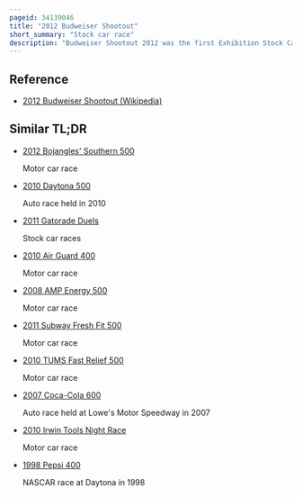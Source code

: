 ```yaml
---
pageid: 34139046
title: "2012 Budweiser Shootout"
short_summary: "Stock car race"
description: "Budweiser Shootout 2012 was the first Exhibition Stock Car Race of the Nascar Sprint Cup Series 2012. The 34th annual Budweiser Shootout was held on 18 february 2012 at daytona international Speedway in daytona Beach Florida before a Crowd of 82000 People. The 82-lap Race was won by kyle Busch of Joe Gibbs racing Team. It was Busch's first Victory in the Event stewart-haas Racing Driver tony Stewart was second with richard Petty Motorsports racer Marcos ambrose third."
---
```


## Reference

- [2012 Budweiser Shootout (Wikipedia)](https://en.wikipedia.org/?curid=34139046)

## Similar TL;DR

- [2012 Bojangles' Southern 500](/tldr/en/2012-bojangles-southern-500)

  Motor car race

- [2010 Daytona 500](/tldr/en/2010-daytona-500)

  Auto race held in 2010

- [2011 Gatorade Duels](/tldr/en/2011-gatorade-duels)

  Stock car races

- [2010 Air Guard 400](/tldr/en/2010-air-guard-400)

  Motor car race

- [2008 AMP Energy 500](/tldr/en/2008-amp-energy-500)

  Motor car race

- [2011 Subway Fresh Fit 500](/tldr/en/2011-subway-fresh-fit-500)

  Motor car race

- [2010 TUMS Fast Relief 500](/tldr/en/2010-tums-fast-relief-500)

  Motor car race

- [2007 Coca-Cola 600](/tldr/en/2007-coca-cola-600)

  Auto race held at Lowe's Motor Speedway in 2007

- [2010 Irwin Tools Night Race](/tldr/en/2010-irwin-tools-night-race)

  Motor car race

- [1998 Pepsi 400](/tldr/en/1998-pepsi-400)

  NASCAR race at Daytona in 1998

